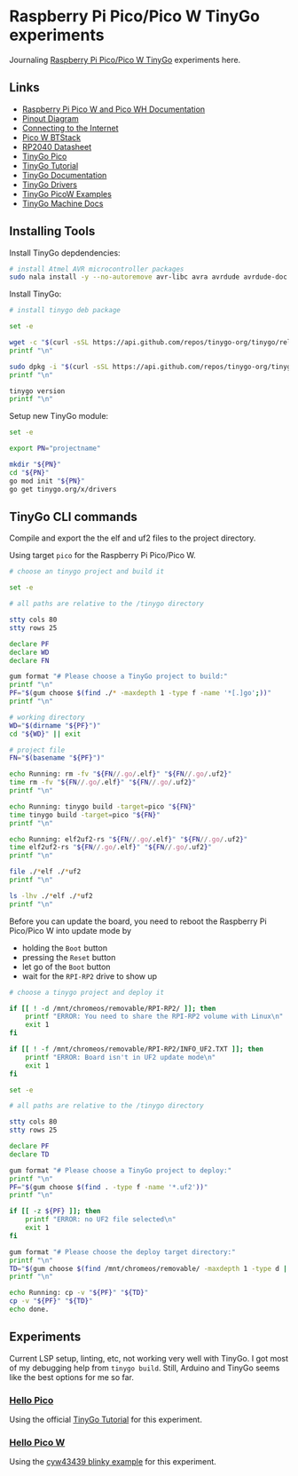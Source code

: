# Raspberry Pi Pico/Pico W TinyGo experiments

Journaling [Raspberry Pi Pico/Pico W TinyGo](https://tinygo.org/docs/reference/microcontrollers/pico/) experiments here.

## Links

- [Raspberry Pi Pico W and Pico WH Documentation](https://www.raspberrypi.com/documentation/microcontrollers/raspberry-pi-pico.html)
- [Pinout Diagram](https://datasheets.raspberrypi.com/pico/Pico-R3-A4-Pinout.pdf)
- [Connecting to the Internet](https://datasheets.raspberrypi.com/picow/connecting-to-the-internet-with-pico-w.pdf)
- [Pico W BTStack](https://github.com/bluekitchen/btstack#welcome-to-btstack)
- [RP2040 Datasheet](https://datasheets.raspberrypi.com/rp2040/rp2040-datasheet.pdf)
- [TinyGo Pico](https://tinygo.org/docs/reference/microcontrollers/pico/)
- [TinyGo Tutorial](https://tinygo.org/docs/tutorials/)
- [TinyGo Documentation](https://tinygo.org/docs/)
- [TinyGo Drivers](https://github.com/tinygo-org/drivers)
- [TinyGo PicoW Examples](https://github.com/soypat/cyw43439/)
- [TinyGo Machine Docs](https://tinygo.org/docs/reference/microcontrollers/machine/pico/)

## Installing Tools

Install TinyGo depdendencies:

```bash { background=false category=setup-tinygo closeTerminalOnSuccess=true excludeFromRunAll=true interactive=true interpreter=bash name=tinygo-install-dependencies promptEnv=true terminalRows=10 }
# install Atmel AVR microcontroller packages
sudo nala install -y --no-autoremove avr-libc avra avrdude avrdude-doc avrp dfu-programmer
```

Install TinyGo:

```bash { background=false category=setup-tinygo closeTerminalOnSuccess=true excludeFromRunAll=true interactive=true interpreter=bash name=tinygo-install-cli promptEnv=true terminalRows=10 }
# install tinygo deb package

set -e

wget -c "$(curl -sSL https://api.github.com/repos/tinygo-org/tinygo/releases/latest | jq -r '.assets[].browser_download_url' | grep amd64[.]deb)"
printf "\n"

sudo dpkg -i "$(curl -sSL https://api.github.com/repos/tinygo-org/tinygo/releases/latest | jq -r '.assets[].name' | grep 'amd64[.]deb')"
printf "\n"

tinygo version
printf "\n"
```

Setup new TinyGo module:

```bash { background=false category=setup-tinygo closeTerminalOnSuccess=true excludeFromRunAll=true interactive=true interpreter=bash name=tinygo-module-new promptEnv=true terminalRows=10 }
set -e

export PN="projectname"

mkdir "${PN}"
cd "${PN}"
go mod init "${PN}"
go get tinygo.org/x/drivers
```

## TinyGo CLI commands

Compile and export the the elf and uf2 files to the project directory.

Using target `pico` for the Raspberry Pi Pico/Pico W.

```bash { background=false category=build-tinygo closeTerminalOnSuccess=true excludeFromRunAll=true interactive=true interpreter=bash name=tinygo-cli-compile promptEnv=true terminalRows=25 }
# choose an tinygo project and build it

set -e

# all paths are relative to the /tinygo directory

stty cols 80
stty rows 25

declare PF
declare WD
declare FN

gum format "# Please choose a TinyGo project to build:"
printf "\n"
PF="$(gum choose $(find ./* -maxdepth 1 -type f -name '*[.]go';))"
printf "\n"

# working directory
WD="$(dirname "${PF}")"
cd "${WD}" || exit

# project file
FN="$(basename "${PF}")"

echo Running: rm -fv "${FN//.go/.elf}" "${FN//.go/.uf2}"
time rm -fv "${FN//.go/.elf}" "${FN//.go/.uf2}"
printf "\n"

echo Running: tinygo build -target=pico "${FN}"
time tinygo build -target=pico "${FN}"
printf "\n"

echo Running: elf2uf2-rs "${FN//.go/.elf}" "${FN//.go/.uf2}"
time elf2uf2-rs "${FN//.go/.elf}" "${FN//.go/.uf2}"
printf "\n"

file ./*elf ./*uf2
printf "\n"

ls -lhv ./*elf ./*uf2
printf "\n"
```

Before you can update the board, you need to reboot the Raspberry Pi Pico/Pico W into update mode by

- holding the `Boot` button
- pressing the `Reset` button
- let go of the `Boot` button
- wait for the `RPI-RP2` drive to show up

```bash { background=false category=deploy-tinygo closeTerminalOnSuccess=true excludeFromRunAll=true interactive=true interpreter=bash name=tinygo-cli-upload promptEnv=true terminalRows=25 }
# choose a tinygo project and deploy it

if [[ ! -d /mnt/chromeos/removable/RPI-RP2/ ]]; then
    printf "ERROR: You need to share the RPI-RP2 volume with Linux\n"
    exit 1
fi

if [[ ! -f /mnt/chromeos/removable/RPI-RP2/INFO_UF2.TXT ]]; then
    printf "ERROR: Board isn't in UF2 update mode\n"
    exit 1
fi

set -e

# all paths are relative to the /tinygo directory

stty cols 80
stty rows 25

declare PF
declare TD

gum format "# Please choose a TinyGo project to deploy:"
printf "\n"
PF="$(gum choose $(find . -type f -name '*.uf2'))"
printf "\n"

if [[ -z ${PF} ]]; then
    printf "ERROR: no UF2 file selected\n"
    exit 1
fi

gum format "# Please choose the deploy target directory:"
printf "\n"
TD="$(gum choose $(find /mnt/chromeos/removable/ -maxdepth 1 -type d | grep -v -E '^/mnt/chromeos/removable/$'))"
printf "\n"

echo Running: cp -v "${PF}" "${TD}"
cp -v "${PF}" "${TD}"
echo done.
```

## Experiments

Current LSP setup, linting, etc, not working very well with TinyGo.
I got most of my debugging help from `tinygo build`.
Still, Arduino and TinyGo seems like the best options for me so far.

### [Hello Pico](hellopico/)

Using the official [TinyGo Tutorial](https://tinygo.org/docs/tutorials/) for this experiment.

### [Hello Pico W](hellopicow/)

Using the [cyw43439 blinky example](https://github.com/soypat/cyw43439/blob/main/examples/blinky/blinky.go) for this experiment.
